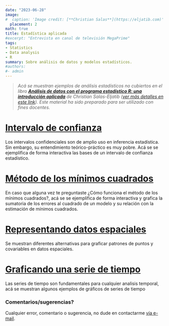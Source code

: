 ```yaml
---
date: "2023-06-28"
image:
#  caption: 'Image credit: [**Christian Salas**](https://eljatib.com)'
  placement: 2
math: true
title: Estadística aplicada
#excerpt: "Entrevista en canal de televisión MegaPrime"
tags:
- Statistics
- Data analysis
- R
summary: Sobre análisis de datos y modelos estadísticos.
#authors:
#- admin
---
```


> *Acá se muestran ejemplos de análisis estadísticos no cubiertos en el libro [**Análisis de datos con el programa estadístico R: una introducción aplicada**](https://tienda.zigzag.cl/9789566086109-analisis-de-datos-con-el-programa-estadistico-r.html) de Christian Salas-Eljatib ([ver más detalles en este link](./rlibro.md)). Este material ha sido preparado para ser utilizado con fines docentes.* 


# [Intervalo de confianza](https://cseljatib.shinyapps.io/intConfApp/) 

Los intervalos confidenciales son de amplio uso en inferencia estadística. Sin embargo, su entendimiento teórico-práctico es muy pobre. Acá se se ejemplifica de forma interactiva las bases
 de un intervalo de confianza estadístico.

# [Método de los mínimos cuadrados](ols/minCuadrados.html)
En caso que alguna vez te preguntaste ¿Cómo funciona el método de los mínimos cuadrados?, acá se se ejemplifica de forma interactiva y grafica la sumatoria de los errores al cuadrado de un modelo y su relación con la estimación de mínimos cuadrados.

# [Representando datos espaciales](datosEspa.html)
Se muestran diferentes alternativas
para graficar patrones de puntos y covariables en datos  espaciales.

# [Graficando una serie de tiempo](serieTiempo2.html)
Las series de tiempo son fundamentales para cualquier
analisis temporal, acá se muestran algunos ejemplos de gráficos de series de tiempo


### Comentarios/sugerencias?
Cualquier error, comentario o sugerencia, no dude en contactarme [vía e-mail](mailto:cseljatib@gmail.com).

<!--- 
#### Te parecio interesante o util? Considera compartirlo 🙌

<img src="portadaLibro.jpg" width="1000" height="350">
**Some of my older websites**
- [My old website](https://cseljatib.wixsite.com/biometria)
- [My old linux help](http://biometria.ufro.cl/myLinuxHelp/)
* [Mentoirs](./educa.md)
![](images/chacai01.jpg)
-->
